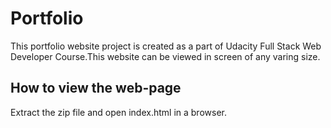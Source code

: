 # Portfolio
This portfolio website project is created as a part of Udacity Full Stack Web Developer Course.This website can be viewed in screen of any varing size.

## How to view the web-page
 Extract the zip file and open index.html in a browser.


